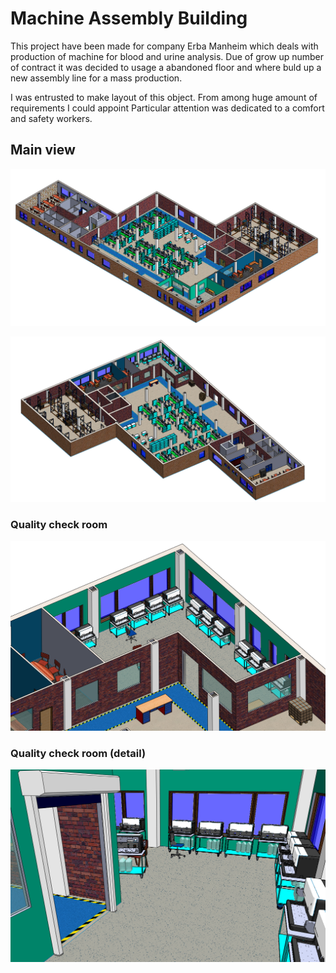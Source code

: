 # Machine Assembly Building
This project have been made for company Erba Manheim which deals with production of machine for blood and urine analysis. Due of grow up number of contract it was decided to usage  a abandoned floor and where buld up a new assembly line for a mass production.

I was entrusted to make layout of this object. From among huge amount of requirements I could appoint 
Particular attention was dedicated to a comfort and safety workers.

## Main view
<p float="left">
  <img src="/Pictures/AssBuilding_1.PNG" width="900" /> 
<p float="left">
  <img src="/Pictures/AssBuilding_2.png" width="900" /> 
  
### Quality check room
<p float="left">
  <img src="/Pictures/AssBuilding_4.PNG" width="600" />
  
### Quality check room (detail)
<p float="left">
  <img src="/Pictures/AssBuilding_5.PNG" width="600" /> 
